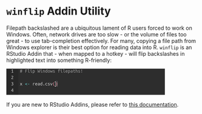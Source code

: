 # `winflip` Addin Utility

Filepath backslashed are a ubiquitous lament of R users forced to work on Windows. Often, network drives are too slow - or the volume of files too great - to use tab-completion effectively. For many, copying a file path from Windows explorer is their best option for reading data into R. `winflip` is an RStudio Addin that - when mapped to a hotkey - will flip backslashes in highlighted text into something R-friendly:

![Example of winflip operation](./winflip.gif)

If you are new to RStudio Addins, please refer to [this documentation](https://towardsdatascience.com/rstudio-addins-or-how-to-make-your-coding-life-easier-6b627c7b2240).